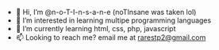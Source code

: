 - 👋 Hi, I’m @n-o-T-I-n-s-a-n-e (noTInsane was taken lol)
- 👀 I’m interested in learning multipe programming languages
- 🌱 I’m currently learning html, css, php, javascript
- 📫 Looking to reach me? email me at rarestp2@gmail.com
